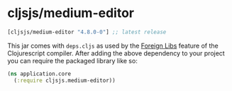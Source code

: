 # cljsjs/medium-editor

[](dependency)
```clojure
[cljsjs/medium-editor "4.8.0-0"] ;; latest release
```
[](/dependency)

This jar comes with `deps.cljs` as used by the [Foreign Libs][flibs] feature
of the Clojurescript compiler. After adding the above dependency to your project
you can require the packaged library like so:

```clojure
(ns application.core
  (:require cljsjs.medium-editor))
```

[flibs]: https://github.com/clojure/clojurescript/wiki/Foreign-Dependencies
